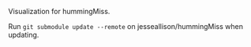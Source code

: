 Visualization for hummingMiss.

Run `git submodule update --remote` on jesseallison/hummingMiss when updating.
